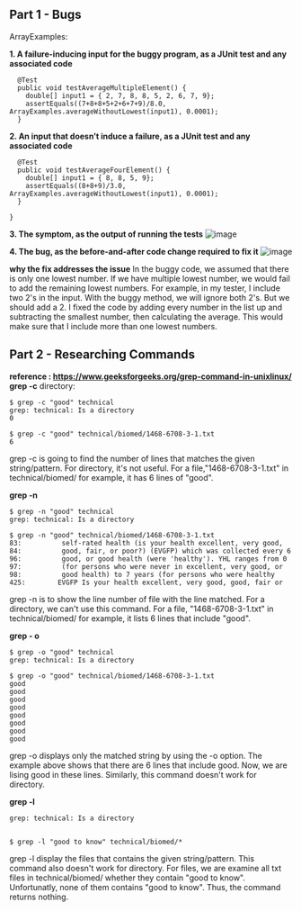 ## Part 1 - Bugs

ArrayExamples:

**1. A failure-inducing input for the buggy program, as a JUnit test and any associated code**
```
  @Test
  public void testAverageMultipleElement() {
    double[] input1 = { 2, 7, 8, 8, 5, 2, 6, 7, 9};
    assertEquals((7+8+8+5+2+6+7+9)/8.0, ArrayExamples.averageWithoutLowest(input1), 0.0001);
  }
```

**2. An input that doesn’t induce a failure, as a JUnit test and any associated code**
```
  @Test
  public void testAverageFourElement() {
    double[] input1 = { 8, 8, 5, 9};
    assertEquals((8+8+9)/3.0, ArrayExamples.averageWithoutLowest(input1), 0.0001);
  }

}
```

**3. The symptom, as the output of running the tests**
![image](https://github.com/Quianey/cse15l-lab-report3/assets/147276821/48edd11e-dd90-4f77-9e80-300ad1fdcb56)


**4. The bug, as the before-and-after code change required to fix it** 
![image](https://github.com/Quianey/cse15l-lab-report3/assets/147276821/7a39e9a0-2729-4218-9e0a-c648343ce1a0)

**why the fix addresses the issue**
In the buggy code, we assumed that there is only one lowest number. If we have multiple lowest number, we would fail to add the remaining lowest numbers. For example, in my tester, I include two 2's in the input. With the buggy method, we will ignore both 2's. But we should add a 2. 
I fixed the code by adding every number in the list up and subtracting the smallest number, then calculating the average. This would make sure that I include more than one lowest numbers. 

## Part 2 - Researching Commands
**reference : https://www.geeksforgeeks.org/grep-command-in-unixlinux/**
 **grep -c**
 directory:
 ```
$ grep -c "good" technical
grep: technical: Is a directory
0

$ grep -c "good" technical/biomed/1468-6708-3-1.txt
6
```
grep -c is going to find the number of lines that matches the given string/pattern. For directory, it's not useful. For a file,"1468-6708-3-1.txt" in  technical/biomed/ for example, it has 6 lines of "good". 

 **grep -n**
 ```
$ grep -n "good" technical
grep: technical: Is a directory

$ grep -n "good" technical/biomed/1468-6708-3-1.txt
83:          self-rated health (is your health excellent, very good,
84:          good, fair, or poor?) (EVGFP) which was collected every 6
96:          good, or good health (were 'healthy'). YHL ranges from 0
97:          (for persons who were never in excellent, very good, or
98:          good health) to 7 years (for persons who were healthy
425:        EVGFP Is your health excellent, very good, good, fair or
```
grep -n is to show the line number of file with the line matched. For a directory, we can't use this command. For a file, "1468-6708-3-1.txt" in  technical/biomed/ for example, it lists 6 lines that include "good".

**grep - o**
```
$ grep -o "good" technical
grep: technical: Is a directory
 
$ grep -o "good" technical/biomed/1468-6708-3-1.txt
good
good
good
good
good
good
good
good
```
grep -o displays only the matched string by using the -o option. The example above shows that there are 6 lines that include good. Now, we are lising good in these lines. Similarly, this command doesn't work for directory. 

**grep -l**
```$ grep -l "good" technical
grep: technical: Is a directory

     
$ grep -l "good to know" technical/biomed/*

```
grep -l display the files that contains the given string/pattern. This command also doesn't work for directory. For files, we are examine all txt files in  technical/biomed/ whether they contain "good to know". Unfortunatly, none of them contains "good to know". Thus, the command returns nothing. 

